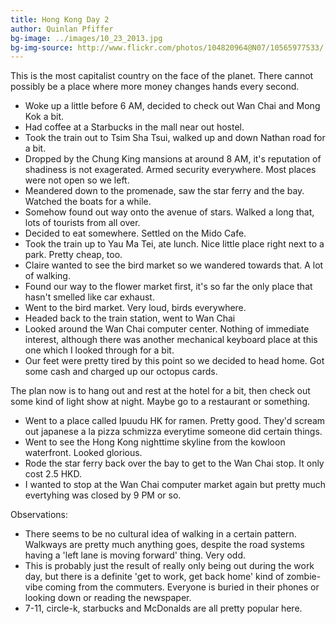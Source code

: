 ```yaml
---
title: Hong Kong Day 2
author: Quinlan Pfiffer
bg-image: ../images/10_23_2013.jpg
bg-img-source: http://www.flickr.com/photos/104820964@N07/10565977533/
---
```


This is the most capitalist country on the face of the planet. There cannot
possibly be a place where more money changes hands every second.

* Woke up a little before 6 AM, decided to check out Wan Chai and Mong Kok a
  bit.
* Had coffee at a Starbucks in the mall near out hostel.
* Took the train out to Tsim Sha Tsui, walked up and down Nathan road for a bit.
* Dropped by the Chung King mansions at around 8 AM, it's reputation of
  shadiness is not exagerated. Armed security everywhere. Most places were not
  open so we left.
* Meandered down to the promenade, saw the star ferry and the bay. Watched the
  boats for a while.
* Somehow found out way onto the avenue of stars. Walked a long that, lots of
  tourists from all over.
* Decided to eat somewhere. Settled on the Mido Cafe.
* Took the train up to Yau Ma Tei, ate lunch. Nice little place right next to a
  park. Pretty cheap, too.
* Claire wanted to see the bird market so we wandered towards that. A lot of
  walking.
* Found our way to the flower market first, it's so far the only place that
  hasn't smelled like car exhaust.
* Went to the bird market. Very loud, birds everywhere.
* Headed back to the train station, went to Wan Chai
* Looked around the Wan Chai computer center. Nothing of immediate interest,
  although there was another mechanical keyboard place at this one which I
  looked through for a bit.
* Our feet were pretty tired by this point so we decided to head home. Got some
  cash and charged up our octopus cards.

The plan now is to hang out and rest at the hotel for a bit, then check out some
kind of light show at night. Maybe go to a restaurant or something.

* Went to a place called Ipuudu HK for ramen. Pretty good. They'd scream out
  japanese a la pizza schmizza everytime someone did certain things.
* Went to see the Hong Kong nighttime skyline from the kowloon waterfront.
  Looked glorious.
* Rode the star ferry back over the bay to get to the Wan Chai stop. It only
  cost 2.5 HKD.
* I wanted to stop at the Wan Chai computer market again but pretty much
  evertyhing was closed by 9 PM or so.

Observations:

* There seems to be no cultural idea of walking in a certain pattern. Walkways
  are pretty much anything goes, despite the road systems having a 'left lane is
moving forward' thing. Very odd.
* This is probably just the result of really only being out during the work day,
  but there is a definite 'get to work, get back home' kind of zombie-vibe
coming from the commuters. Everyone is buried in their phones or looking down or
reading the newspaper.
* 7-11, circle-k, starbucks and McDonalds are all pretty popular here.

